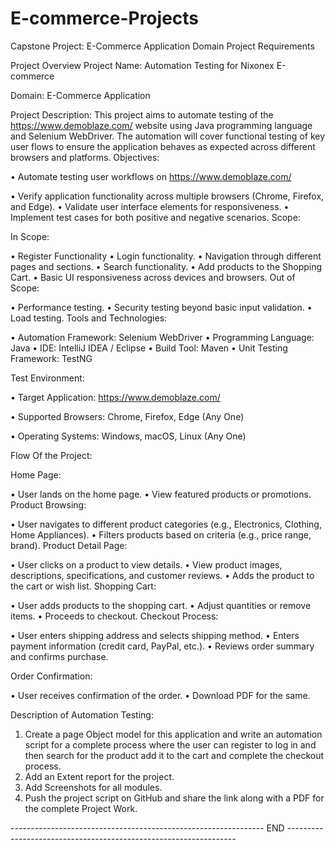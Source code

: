 # E-commerce-Projects
 
 
 Capstone Project: E-Commerce Application Domain Project Requirements 
 
 
 
Project Overview 
Project Name: Automation Testing for Nixonex E-commerce 
 
Domain: E-Commerce Application 
 
Project Description: This project aims to automate testing of the https://www.demoblaze.com/ 
 website using Java programming language and Selenium WebDriver. 
The automation will cover functional testing of key user flows to ensure the application behaves as 
expected across different browsers and platforms. 
Objectives: 
 
• Automate testing user workflows on https://www.demoblaze.com/ 
 
• Verify application functionality across multiple browsers (Chrome, Firefox, and Edge). 
• Validate user interface elements for responsiveness. 
• Implement test cases for both positive and negative scenarios. 
Scope: 
 
In Scope: 
 
• Register Functionality 
• Login functionality. 
• Navigation through different pages and sections. 
• Search functionality. 
• Add products to the Shopping Cart. 
• Basic UI responsiveness across devices and browsers. 
Out of Scope: 
 
• Performance testing. 
• Security testing beyond basic input validation. 
• Load testing. 
Tools and Technologies: 
 
• Automation Framework: Selenium WebDriver 
• Programming Language: Java 
• IDE: IntelliJ IDEA / Eclipse 
• Build Tool: Maven 
• Unit Testing Framework: TestNG 
 
Test Environment: 
  
 
 
• Target Application: https://www.demoblaze.com/ 
 
• Supported Browsers: Chrome, Firefox, Edge (Any One) 
 
• Operating Systems: Windows, macOS, Linux (Any One) 
 
Flow Of the Project: 
 
Home Page: 
 
• User lands on the home page. 
• View featured products or promotions. 
Product Browsing: 
 
• User navigates to different product categories (e.g., Electronics, Clothing, Home 
Appliances). 
• Filters products based on criteria (e.g., price range, brand). 
Product Detail Page: 
 
• User clicks on a product to view details. 
• View product images, descriptions, specifications, and customer reviews. 
• Adds the product to the cart or wish list. 
Shopping Cart: 
 
• User adds products to the shopping cart. 
• Adjust quantities or remove items. 
• Proceeds to checkout. 
Checkout Process: 
 
• User enters shipping address and selects shipping method. 
• Enters payment information (credit card, PayPal, etc.). 
• Reviews order summary and confirms purchase. 
 
Order Confirmation: 
 
• User receives confirmation of the order. 
• Download PDF for the same.  
 
 
 
 
 
Description of Automation Testing: 
 
1. Create a page Object model for this application and write an automation script for a 
complete process where the user can register to log in and then search for the product add 
it to the cart and complete the checkout process. 
2. Add an Extent report for the project. 
3. Add Screenshots for all modules. 
4. Push the project script on GitHub and share the link along with a PDF for the complete Project 
Work. 
 
 --------------------------------------------------------------- END ----------------------------------------------------------------- 
